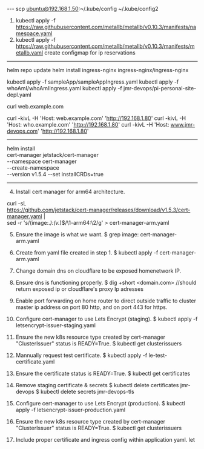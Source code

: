 --- scp ubuntu@192.168.1.50:~/.kube/config ~/.kube/config2

1. kubectl apply -f https://raw.githubusercontent.com/metallb/metallb/v0.10.3/manifests/namespace.yaml
2. kubectl apply -f https://raw.githubusercontent.com/metallb/metallb/v0.10.3/manifests/metallb.yaml
   create configmap for ip reservations
---

helm repo update
helm install ingress-nginx ingress-nginx/ingress-nginx

kubectl apply -f sampleApp/sampleAppIngress.yaml
kubectl apply -f whoAmI/whoAmIIngress.yaml
kubectl apply -f jmr-devops/pi-personal-site-depl.yaml

curl web.example.com

curl -kivL -H 'Host: web.example.com' 'http://192.168.1.80'
curl -kivL -H 'Host: who.example.com' 'http://192.168.1.80'
curl -kivL -H 'Host: www.jmr-devops.com' 'http://192.168.1.80'

---

helm install \
cert-manager jetstack/cert-manager \
--namespace cert-manager \
--create-namespace \
--version v1.5.4
--set installCRDs=true

---

4. Install cert manager for arm64 architecture.

curl -sL \
https://github.com/jetstack/cert-manager/releases/download/v1.5.3/cert-manager.yaml |\
sed -r 's/(image:._):(v._)$/\1-arm64:\2/g' > cert-manager-arm.yaml

5. Ensure the image is what we want.
   $ grep image: cert-manager-arm.yaml
6. Create from yaml file created in step 1.
   $ kubectl apply -f cert-manager-arm.yaml
7. Change domain dns on cloudflare to be exposed homenetwork IP.
8. Ensure dns is functioning properly.
   $ dig +short <domain.com>
   //should return exposed ip or cloudflare's proxy Ip adresses
9. Enable port forwarding on home router to direct outside traffic to cluster master ip address on port 80 http, and on port 443 for https.

10. Configure cert-manager to use Lets Encrypt (staging).
    $ kubectl apply -f letsencrypt-issuer-staging.yaml
11. Ensure the new k8s resource type created by cert-manager "ClusterIssuer" status is READY=True.
    $ kubectl get clusterissuers

12. Mannually request test certificate.
    $ kubectl apply -f le-test-certificate.yaml
13. Ensure the certificate status is READY=True.
    $ kubectl get certificates
14. Remove staging certificate & secrets
    $ kubectl delete certificates jmr-devops
    $ kubectl delete secrets jmr-devops-tls

15. Configure cert-manager to use Lets Encrypt (production).
    $ kubectl apply -f letsencrypt-issuer-production.yaml
16. Ensure the new k8s resource type created by cert-manager "ClusterIssuer" status is READY=True.
    $ kubectl get clusterissuers

17. Include proper certificate and ingress config within application yaml.
let
<!-- ---
apiVersion: cert-manager.io/v1
kind: Certificate
metadata:
  name: jmr-devops
  namespace: default
spec:
  secretName: jmr-devops-tls
  issuerRef:
    name: letsencrypt-prod
    kind: ClusterIssuer
  dnsNames:

- jmr-devops.com

---

apiVersion: networking.k8s.io/v1
kind: Ingress
metadata:
annotations:
kubernetes.io/ingress.class: "nginx"
name: personal-site-nginx-ingress
spec:
rules:

- host: jmr-devops.com
  http:
  paths: - path: /
  pathType: Prefix
  backend:
  service:
  name: personal-site-nginx-service
  port:
  number: 80
  tls:
- hosts:
  - jmr-devops.com
    secretName: jmr-devops-tls -->

